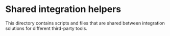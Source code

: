 # Shared integration helpers

This directory contains scripts and files that are shared between integration solutions for different third-party tools.

